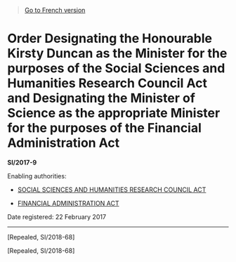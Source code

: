 > [Go to French version](/fr/Règlements/Textes%20réglementaires/2017/9.md)

# Order Designating the Honourable Kirsty Duncan as the Minister for the purposes of the Social Sciences and Humanities Research Council Act and Designating the Minister of Science as the appropriate Minister for the purposes of the Financial Administration Act

**SI/2017-9**

Enabling authorities: 
- [SOCIAL SCIENCES AND HUMANITIES RESEARCH COUNCIL ACT](/en/Acts/Revised%20Statutes%20of%20Canada/S/S-12.md)

- [FINANCIAL ADMINISTRATION ACT](/en/Acts/Revised%20Statutes%20of%20Canada/F/F-11.md)

Date registered: 22 February 2017

----------


[Repealed, SI/2018-68]

[Repealed, SI/2018-68]


